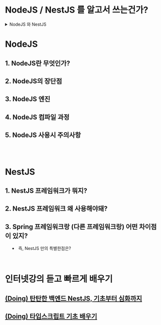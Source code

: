 # NodeJS / NestJS 를 알고서 쓰는건가?

<details>
<summary>
  NodeJS 와 NestJS
</sumamry>

# NodeJS

## 1. NodeJS란 무엇인가?

## 2. NodeJS의 장단점

## 3. NodeJS 엔진

## 4. NodeJS 컴파일 과정

## 5. NodeJS 사용시 주의사항

<br><br>


# NestJS

## 1. NestJS 프레임워크가 뭐지?

## 2. NestJS 프레임워크 왜 사용해야돼?

## 3. Spring 프레임워크랑 (다른 프레임워크랑) 어떤 차이점이 있지?
- 즉, NestJS 만의 특별한점은?

</details>


<br>

# 인터넷강의 듣고 빠르게 배우기

## [(Doing) 탄탄한 백엔드 NestJS, 기초부터 심화까지](./NestJS_Basics/README.md)


## [(Doing) 타입스크립트 기초 배우기](./typescript_basic/README.md)

